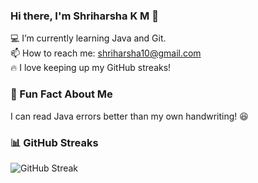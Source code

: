 ### Hi there, I'm Shriharsha K M 👋  

💻 I’m currently learning Java and Git.  
📫 How to reach me: shriharsha10@gmail.com  
🔥 I love keeping up my GitHub streaks!  

### 🌟 Fun Fact About Me  
I can read Java errors better than my own handwriting! 😆  

### 📊 GitHub Streaks  
![GitHub Streak](https://streak-stats.demolab.com/?user=ShriAlt)


 


